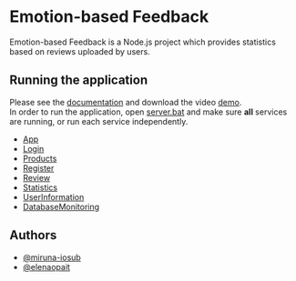 # Emotion-based Feedback

Emotion-based Feedback is a Node.js project which provides statistics based on reviews uploaded by users.

## Running the application

Please see
the [documentation](https://github.com/elenaopait/EmoF/blob/dev/documentation/Emotion-based_Feedback_Documentation.html)
and download the video [demo](https://drive.google.com/drive/folders/15kxK7_qRdSDVmFQndAbXiDoSzbrgcCqB?usp=drive_link).
<br>
In order to run the application, open [server.bat](https://github.com/elenaopait/EmoF/blob/dev/server.bat) and make sure
<b>all</b> services are running, or run each service independently.<br>
- [App](https://github.com/elenaopait/EmoF/blob/dev/app.js)
- [Login](https://github.com/elenaopait/EmoF/blob/dev/server/services/loginService/package.json)
- [Products](https://github.com/elenaopait/EmoF/blob/dev/server/services/productsService/package.json)
- [Register](https://github.com/elenaopait/EmoF/blob/dev/server/services/registerService/package.json)
- [Review](https://github.com/elenaopait/EmoF/blob/dev/server/services/reviewService/package.json)
- [Statistics](https://github.com/elenaopait/EmoF/blob/dev/server/services/statisticsService/package.json)
- [UserInformation](https://github.com/elenaopait/EmoF/blob/dev/server/services/userInfoService/package.json)
- [DatabaseMonitoring](https://github.com/elenaopait/EmoF/blob/dev/server/services/duedateService/package.json)

## Authors

- [@miruna-iosub](https://github.com/miruna-iosub)
- [@elenaopait](https://github.com/elenaopait)

